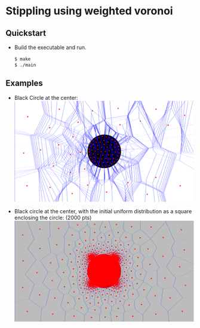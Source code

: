 # Stippling using weighted voronoi

## Quickstart

- Build the executable and run.
    ```console
    $ make
    $ ./main
    ```

## Examples

- Black Circle at the center:
![circle_center.png](./examples/circle_center.png)

- Black circle at the center, with the initial uniform distribution as a square enclosing the circle: (2000 pts)
![circle_center.png](./examples/circle_center_with_rect_init_distribution.png)
